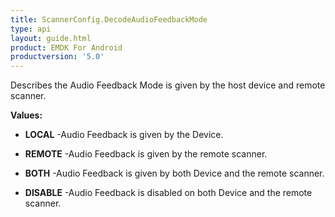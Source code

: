 ```yaml
---
title: ScannerConfig.DecodeAudioFeedbackMode
type: api
layout: guide.html
product: EMDK For Android
productversion: '5.0'
---
```



Describes the Audio Feedback Mode is given by the host device and remote scanner.

**Values:**

* **LOCAL** -Audio Feedback is given by the Device.

* **REMOTE** -Audio Feedback is given by the remote scanner.

* **BOTH** -Audio Feedback is given by both Device and the remote scanner.

* **DISABLE** -Audio Feedback is disabled on both Device and the remote scanner.


